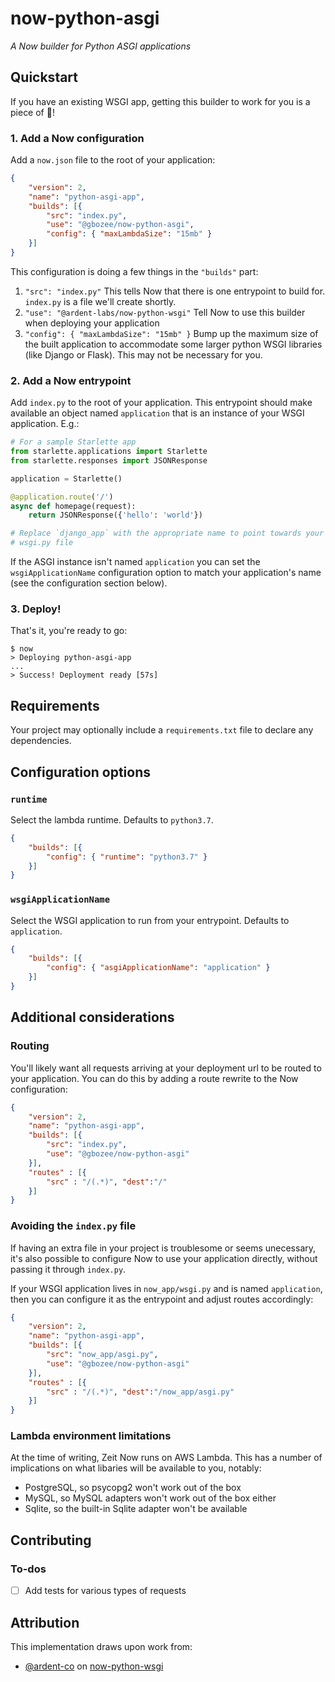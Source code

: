 # now-python-asgi
*A Now builder for Python ASGI applications*

<!-- [![NPM version](https://img.shields.io/npm/v/@ardent-labs/now-python-wsgi.svg)](https://www.npmjs.com/package/@ardent-labs/now-python-wsgi)
[![Build Status](https://travis-ci.org/ardent-co/now-python-wsgi.svg?branch=master)](https://travis-ci.org/ardent-co/now-python-wsgi)
[![License](https://img.shields.io/npm/l/@ardent-labs/now-python-wsgi.svg)](https://github.com/ardent-co/now-python-wsgi/blob/master/LICENSE) -->

## Quickstart

If you have an existing WSGI app, getting this builder to work for you is a
piece of 🍰!


### 1. Add a Now configuration

Add a `now.json` file to the root of your application:

```json
{
    "version": 2,
    "name": "python-asgi-app",
    "builds": [{
        "src": "index.py",
        "use": "@gbozee/now-python-asgi",
        "config": { "maxLambdaSize": "15mb" }
    }]
}
```

This configuration is doing a few things in the `"builds"` part:

1. `"src": "index.py"`
   This tells Now that there is one entrypoint to build for. `index.py` is a
   file we'll create shortly.
2. `"use": "@ardent-labs/now-python-wsgi"`
   Tell Now to use this builder when deploying your application
3. `"config": { "maxLambdaSize": "15mb" }`
   Bump up the maximum size of the built application to accommodate some larger
   python WSGI libraries (like Django or Flask). This may not be necessary for
   you.


### 2. Add a Now entrypoint

Add `index.py` to the root of your application. This entrypoint should make
available an object named `application` that is an instance of your WSGI
application. E.g.:

```python
# For a sample Starlette app
from starlette.applications import Starlette
from starlette.responses import JSONResponse

application = Starlette()

@application.route('/')
async def homepage(request):
    return JSONResponse({'hello': 'world'})

# Replace `django_app` with the appropriate name to point towards your project's
# wsgi.py file
```

If the ASGI instance isn't named `application` you can set the
`wsgiApplicationName` configuration option to match your application's name (see
the configuration section below).


### 3. Deploy!

That's it, you're ready to go:

```
$ now
> Deploying python-asgi-app
...
> Success! Deployment ready [57s]
```


## Requirements

Your project may optionally include a `requirements.txt` file to declare any
dependencies. 


## Configuration options

### `runtime`

Select the lambda runtime. Defaults to `python3.7`.
```json
{
    "builds": [{
        "config": { "runtime": "python3.7" }
    }]
}
```


### `wsgiApplicationName`

Select the WSGI application to run from your entrypoint. Defaults to
`application`.
```json
{
    "builds": [{
        "config": { "asgiApplicationName": "application" }
    }]
}
```


## Additional considerations

### Routing

You'll likely want all requests arriving at your deployment url to be routed to
your application. You can do this by adding a route rewrite to the Now
configuration:
```json
{
    "version": 2,
    "name": "python-asgi-app",
    "builds": [{
        "src": "index.py",
        "use": "@gbozee/now-python-asgi"
    }],
    "routes" : [{
        "src" : "/(.*)", "dest":"/"
    }]
}
```

### Avoiding the `index.py` file

If having an extra file in your project is troublesome or seems unecessary, it's
also possible to configure Now to use your application directly, without passing
it through `index.py`.

If your WSGI application lives in `now_app/wsgi.py` and is named `application`,
then you can configure it as the entrypoint and adjust routes accordingly:
```json
{
    "version": 2,
    "name": "python-asgi-app",
    "builds": [{
        "src": "now_app/asgi.py",
        "use": "@gbozee/now-python-asgi"
    }],
    "routes" : [{
        "src" : "/(.*)", "dest":"/now_app/asgi.py"
    }]
}
```

### Lambda environment limitations

At the time of writing, Zeit Now runs on AWS Lambda. This has a number of
implications on what libaries will be available to you, notably:

- PostgreSQL, so psycopg2 won't work out of the box
- MySQL, so MySQL adapters won't work out of the box either
- Sqlite, so the built-in Sqlite adapter won't be available


## Contributing

### To-dos

- [ ] Add tests for various types of requests


## Attribution

This implementation draws upon work from:

- [@ardent-co](https://github.com/ardent-co) on 
  [now-python-wsgi](https://github.com/ardent-co/now-python-wsgi)
